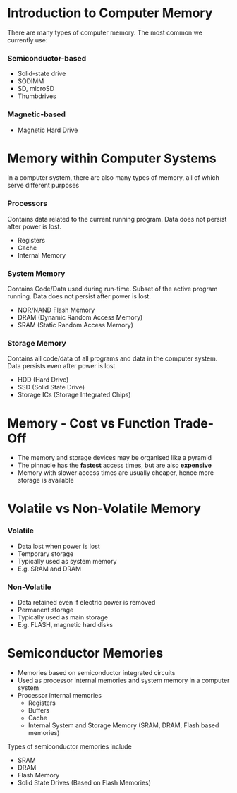 # Introduction to Computer Memory

There are many types of computer memory. The most common we currently use:

### Semiconductor-based
- Solid-state drive
- SODIMM
- SD, microSD
- Thumbdrives

### Magnetic-based
- Magnetic Hard Drive

# Memory within Computer Systems

In a computer system, there are also many types of memory, all of which serve different purposes

### Processors

Contains data related to the current running program. Data does not persist after power is lost.

- Registers
- Cache
- Internal Memory

### System Memory

Contains Code/Data used during run-time. Subset of the active program running. Data does not persist after power is lost.

- NOR/NAND Flash Memory
- DRAM (Dynamic Random Access Memory)
- SRAM (Static Random Access Memory)

### Storage Memory

Contains all code/data of all programs and data in the computer system. Data persists even after power is lost.

- HDD (Hard Drive)
- SSD (Solid State Drive)
- Storage ICs (Storage Integrated Chips)

# Memory - Cost vs Function Trade-Off
- The memory and storage devices may be organised like a pyramid
- The pinnacle has the **fastest** access times, but are also **expensive**
- Memory with slower access times are usually cheaper, hence more storage is available

# Volatile vs Non-Volatile Memory

### Volatile
- Data lost when power is lost
- Temporary storage
- Typically used as system memory
- E.g. SRAM and DRAM

### Non-Volatile
- Data retained even if electric power is removed
- Permanent storage
- Typically used as main storage
- E.g. FLASH, magnetic hard disks

# Semiconductor Memories

- Memories based on semiconductor integrated circuits
- Used as processor internal memories and system memory in a computer system
- Processor internal memories
  - Registers
  - Buffers
  - Cache
  - Internal System and Storage Memory (SRAM, DRAM, Flash based memories)

Types of semiconductor memories include
- SRAM
- DRAM
- Flash Memory
- Solid State Drives (Based on Flash Memories)

